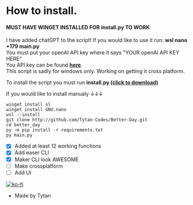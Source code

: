 # How to install.
#### MUST HAVE WINGET INSTALLED FOR install.py TO WORK
I have added chatGPT to the script! If you would like to use it run: __wsl nano +179 main.py__ <br />
You must put your openAI API key where it says "YOUR openAI API KEY HERE" <br />
You API key can be found __[here](https://beta.openai.com/account/api-keys)__. <br />
This script is sadly for windows only. Working on getting it cross platform.  <br />

To install the script you must run __install.py [(click to download)](https://0jwg1-my.sharepoint.com/:u:/g/personal/tytan_thetytan_com/EUqPtzc4noBAstK5B6BR-3sBQZ13fCMmNX9Ylh8XM9Ikzw?e=ofNxMC)__


If you would like to install manualy ↓↓↓


```
winget install sl
winget install GNU.nano
wsl --install
git clone http://github.com/Tytan-Codes/Better-Day.git
cd better_day
py -m pip install -r requirements.txt
py main.py
```

- [x] Added at least 12 working functions
- [x] Add easer CLI
- [x] Maker CLI look AWESOME
- [ ] Make crossplatform 
- [ ] Add UI

[![ko-fi](https://ko-fi.com/img/githubbutton_sm.svg)](https://ko-fi.com/U7U4HIRHW)

- Made by Tytan
